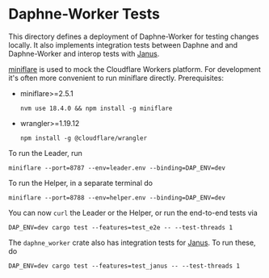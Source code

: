 # Daphne-Worker Tests

This directory defines a deployment of Daphne-Worker for testing changes
locally. It also implements integration tests between Daphne and and
Daphne-Worker and interop tests with [Janus](https://github.com/divviup/janus).

[miniflare](https://miniflare.dev/) is used to mock the Cloudflare Workers
platform. For development it's often more convenient to run miniflare directly.
Prerequisites:

* miniflare>=2.5.1

    ```
    nvm use 18.4.0 && npm install -g miniflare
    ```

* wrangler>=1.19.12

    ```
    npm install -g @cloudflare/wrangler
    ```

To run the Leader, run

```
miniflare --port=8787 --env=leader.env --binding=DAP_ENV=dev
```

To run the Helper, in a separate terminal do

```
miniflare --port=8788 --env=helper.env --binding=DAP_ENV=dev
```

You can now `curl` the Leader or the Helper, or run the end-to-end tests via

```
DAP_ENV=dev cargo test --features=test_e2e -- --test-threads 1
```

The `daphne_worker` crate also has integration tests for
[Janus](https://github.com/divviup/janus). To run these, do

```
DAP_ENV=dev cargo test --features=test_janus -- --test-threads 1
```

